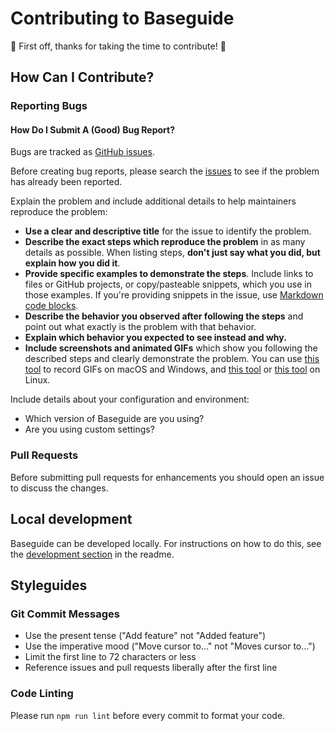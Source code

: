 # Contributing to Baseguide

:tada: First off, thanks for taking the time to contribute! :tada:

## How Can I Contribute?

### Reporting Bugs

#### How Do I Submit A (Good) Bug Report?

Bugs are tracked as [GitHub issues](https://guides.github.com/features/issues/).

Before creating bug reports, please search the [issues](https://github.com/slavanga/baseguide/issues?utf8=%E2%9C%93&q=is%3Aissue) to see if the problem has already been reported.

Explain the problem and include additional details to help maintainers reproduce the problem:

- **Use a clear and descriptive title** for the issue to identify the problem.
- **Describe the exact steps which reproduce the problem** in as many details as possible. When listing steps, **don't just say what you did, but explain how you did it**.
- **Provide specific examples to demonstrate the steps**. Include links to files or GitHub projects, or copy/pasteable snippets, which you use in those examples. If you're providing snippets in the issue, use [Markdown code blocks](https://help.github.com/articles/markdown-basics/#multiple-lines).
- **Describe the behavior you observed after following the steps** and point out what exactly is the problem with that behavior.
- **Explain which behavior you expected to see instead and why.**
- **Include screenshots and animated GIFs** which show you following the described steps and clearly demonstrate the problem. You can use [this tool](https://www.cockos.com/licecap/) to record GIFs on macOS and Windows, and [this tool](https://github.com/colinkeenan/silentcast) or [this tool](https://github.com/GNOME/byzanz) on Linux.

Include details about your configuration and environment:

- Which version of Baseguide are you using?
- Are you using custom settings?

### Pull Requests

Before submitting pull requests for enhancements you should open an issue to discuss the changes.

## Local development

Baseguide can be developed locally. For instructions on how to do this, see the [development section](https://github.com/slavanga/baseguide#development) in the readme.

## Styleguides

### Git Commit Messages

- Use the present tense ("Add feature" not "Added feature")
- Use the imperative mood ("Move cursor to..." not "Moves cursor to...")
- Limit the first line to 72 characters or less
- Reference issues and pull requests liberally after the first line

### Code Linting

Please run `npm run lint` before every commit to format your code.
